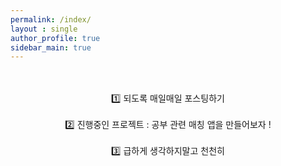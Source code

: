 ```yaml
---
permalink: /index/
layout : single
author_profile: true
sidebar_main: true
---
```



<br/>



<br/>
<center>1️⃣ 되도록 매일매일 포스팅하기</center>

<br/>

<center>2️⃣ 진행중인 프로젝트 : 공부 관련 매칭 앱을 만들어보자 ! </center>

<br/>

<center>3️⃣ 급하게 생각하지말고 천천히</center>

